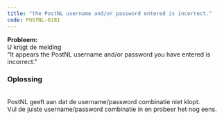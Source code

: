 ```yaml
---
title: "the PostNL username and/or password entered is incorrect."
code: POSTNL-0181
---
```



<p><strong>Probleem: <br></strong>U krijgt de melding <br>"It appears the PostNL username and/or password you have entered is incorrect."<strong><br></strong></p>
<p><h3>Oplossing</h3><br>PostNL geeft aan dat de username/password combinatie niet klopt.<br>Vul de juiste username/password combinatie in en probeer het nog eens.</p>
